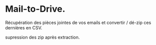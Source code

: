 # Mail-to-Drive.

Récupération des pièces jointes de vos emails et convertir / dé-zip ces dernières en CSV.

supression des zip après extraction.
